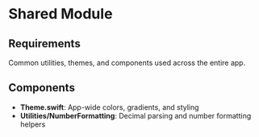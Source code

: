 # Shared Module

## Requirements
Common utilities, themes, and components used across the entire app.

## Components
- **Theme.swift**: App-wide colors, gradients, and styling
- **Utilities/NumberFormatting**: Decimal parsing and number formatting helpers